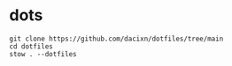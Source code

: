 # dots
```
git clone https://github.com/dacixn/dotfiles/tree/main
cd dotfiles
stow . --dotfiles
```
